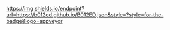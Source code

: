 https://img.shields.io/endpoint?url=https://b012ed.github.io/B012ED.json&style=?style=for-the-badge&logo=appveyor
